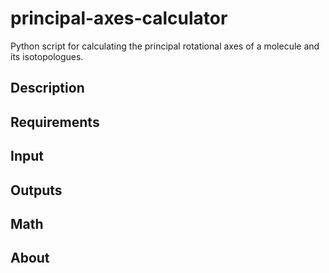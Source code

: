 # principal-axes-calculator
Python script for calculating the principal rotational axes of a molecule and its isotopologues.

## Description

## Requirements

## Input

## Outputs

## Math

## About
